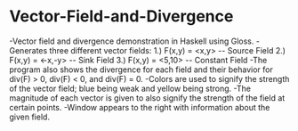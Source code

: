 # Vector-Field-and-Divergence
-Vector field and divergence demonstration in Haskell using Gloss.
-Generates three different vector fields:
  1.) F(x,y) = <x,y> -- Source Field
  2.) F(x,y) = <-x,-y> -- Sink Field
  3.) F(x,y) = <5,10> -- Constant Field
-The program also shows the divergence for each field 
and their behavior for div(F) > 0, div(F) < 0, and div(F) = 0.
-Colors are used to signify the strength of the vector field;
blue being weak and yellow being strong.
-The magnitude of each vector is given to also signify the strength
of the field at certain points.
-Window appears to the right with information about the given field.
